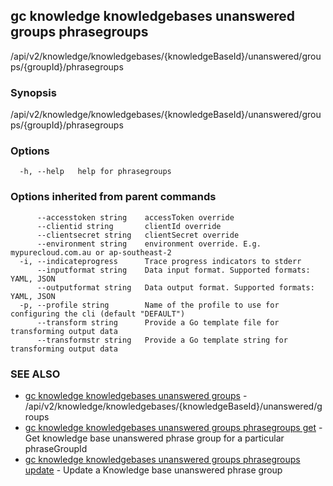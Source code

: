 ## gc knowledge knowledgebases unanswered groups phrasegroups

/api/v2/knowledge/knowledgebases/{knowledgeBaseId}/unanswered/groups/{groupId}/phrasegroups

### Synopsis

/api/v2/knowledge/knowledgebases/{knowledgeBaseId}/unanswered/groups/{groupId}/phrasegroups

### Options

```
  -h, --help   help for phrasegroups
```

### Options inherited from parent commands

```
      --accesstoken string    accessToken override
      --clientid string       clientId override
      --clientsecret string   clientSecret override
      --environment string    environment override. E.g. mypurecloud.com.au or ap-southeast-2
  -i, --indicateprogress      Trace progress indicators to stderr
      --inputformat string    Data input format. Supported formats: YAML, JSON
      --outputformat string   Data output format. Supported formats: YAML, JSON
  -p, --profile string        Name of the profile to use for configuring the cli (default "DEFAULT")
      --transform string      Provide a Go template file for transforming output data
      --transformstr string   Provide a Go template string for transforming output data
```

### SEE ALSO

* [gc knowledge knowledgebases unanswered groups](gc_knowledge_knowledgebases_unanswered_groups.html)	 - /api/v2/knowledge/knowledgebases/{knowledgeBaseId}/unanswered/groups
* [gc knowledge knowledgebases unanswered groups phrasegroups get](gc_knowledge_knowledgebases_unanswered_groups_phrasegroups_get.html)	 - Get knowledge base unanswered phrase group for a particular phraseGroupId
* [gc knowledge knowledgebases unanswered groups phrasegroups update](gc_knowledge_knowledgebases_unanswered_groups_phrasegroups_update.html)	 - Update a Knowledge base unanswered phrase group



